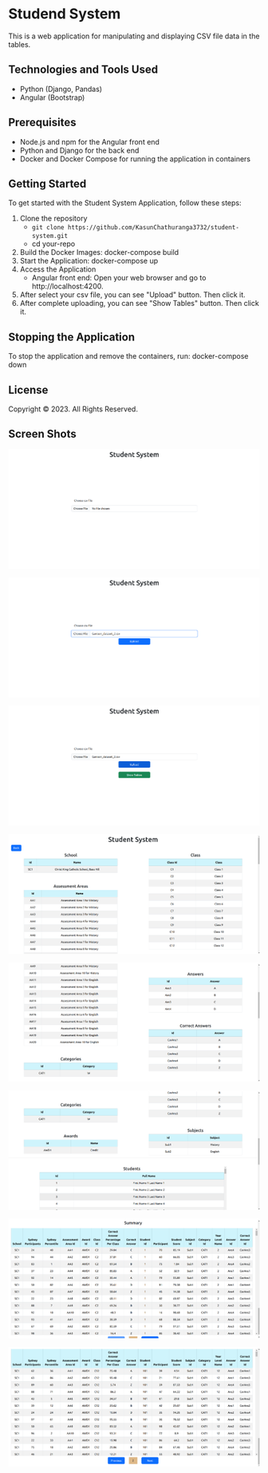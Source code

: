 # Studend System

This is a web application for manipulating and displaying CSV file data in the tables.


## Technologies and Tools Used

- Python (Django, Pandas)
- Angular (Bootstrap)


## Prerequisites

- Node.js and npm for the Angular front end
- Python and Django for the back end
- Docker and Docker Compose for running the application in containers


## Getting Started

To get started with the Student System Application, follow these steps:

1. Clone the repository 
    - `git clone https://github.com/KasunChathuranga3732/student-system.git`
    - cd your-repo
2. Build the Docker Images: docker-compose build
3. Start the Application:  docker-compose up
4. Access the Application
    - Angular front end: Open your web browser and go to http://localhost:4200.
5. After select your csv file, you can see "Upload" button. Then click it.
6. After complete uploading, you can see "Show Tables" button. Then click it.

## Stopping the Application
To stop the application and remove the containers, run: docker-compose down

## License

Copyright &copy; 2023. All Rights Reserved.


## Screen Shots

![Alt Text](./images/1.png)

![Alt Text](./images/2.png)

![Alt Text](./images/3.png)

![Alt Text](./images/4.png)

![Alt Text](./images/5.png)

![Alt Text](./images/6.png)

![Alt Text](./images/7.png)

![Alt Text](./images/8.png)

